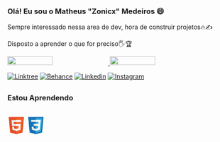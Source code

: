
<div>

### Olá! Eu sou o Matheus "Zonicx" Medeiros 😄

Sempre interessado nessa area de dev, hora de construir projetos🔥✍️

Disposto a aprender o que for preciso🖐️🏆

</div>

<div>
    <a href="https://github.com/devmedeirosm">
    <img height="45%*" src="https://github-readme-stats.vercel.app/api?username=Zoniicx&title_color=FFFAFA&show_icons=true&text_color=FFFAFA&icon_color=FFD700&hide_border=true&theme=tokyonight"width="45%"/>
    <img height="45%" src="https://github-readme-stats.vercel.app/api/top-langs/?username=Zoniicx&hide_border=true&layout=compact&title_color=FFFAFA&text_color=FFFAFA&icon_color=FFD700&theme=tokyonight"width="45%"/>
</div>

[![Linktree](https://img.shields.io/badge/linktree-39E09B?style=for-the-badge&logo=linktree&logoColor=white)](https://linktr.ee/zonicx)
[![Behance](https://img.shields.io/badge/-Behance-blue?style=for-the-badge&logo=behance&logoColor=white)]()
[![Linkedin](https://img.shields.io/badge/LinkedIn-0077B5?style=for-the-badge&logo=linkedin&logoColor=white)]()
[![Instagram](https://img.shields.io/badge/Instagram-E4405F?style=for-the-badge&logo=instagram&logoColor=white)]()

##

### Estou Aprendendo

<div
style="display: inline_block"><br>
  <img align="center" alt="Med-HTML" height="40" width="center" src="https://raw.githubusercontent.com/devicons/devicon/master/icons/html5/html5-original.svg">
  <img align="center" alt="Med-CSS" height="40" width="center" src="https://raw.githubusercontent.com/devicons/devicon/master/icons/css3/css3-original.svg">
</div>
